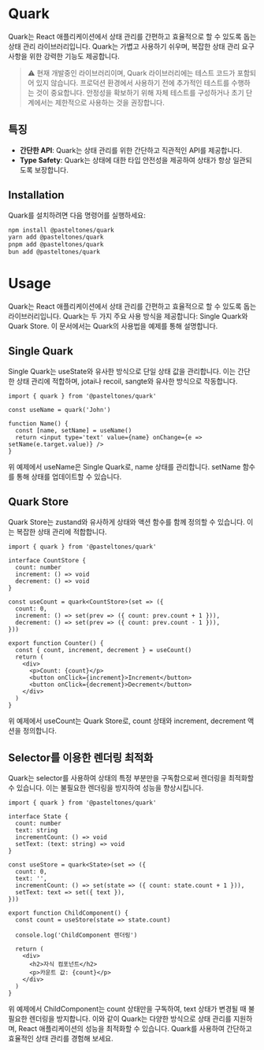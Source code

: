 # Quark

Quark는 React 애플리케이션에서 상태 관리를 간편하고 효율적으로 할 수 있도록 돕는 상태 관리
라이브러리입니다. Quark는 가볍고 사용하기 쉬우며, 복잡한 상태 관리 요구 사항을 위한 강력한 기능도
제공합니다.

> ⚠️ 현재 개발중인 라이브러리이며, Quark 라이브러리에는 테스트 코드가 포함되어 있지 않습니다. 프로덕션 환경에서 사용하기 전에 추가적인 테스트를 수행하는 것이 중요합니다. 안정성을 확보하기 위해 자체 테스트를 구성하거나 초기 단계에서는 제한적으로 사용하는 것을 권장합니다.

## 특징

- **간단한 API**: Quark는 상태 관리를 위한 간단하고 직관적인 API를 제공합니다.
- **Type Safety**: Quark는 상태에 대한 타입 안전성을 제공하여 상태가 항상 일관되도록 보장합니다.

## Installation

Quark를 설치하려면 다음 명령어를 실행하세요:

```bash
npm install @pasteltones/quark
yarn add @pasteltones/quark
pnpm add @pasteltones/quark
bun add @pasteltones/quark
```

# Usage

Quark는 React 애플리케이션에서 상태 관리를 간편하고 효율적으로 할 수 있도록 돕는 라이브러리입니다.
Quark는 두 가지 주요 사용 방식을 제공합니다: Single Quark와 Quark Store. 이 문서에서는 Quark의
사용법을 예제를 통해 설명합니다.

<!--  -->

## Single Quark

Single Quark는 useState와 유사한 방식으로 단일 상태 값을 관리합니다. 이는 간단한 상태 관리에
적합하며, jotai나 recoil, sangte와 유사한 방식으로 작동합니다.

```tsx
import { quark } from '@pasteltones/quark'

const useName = quark('John')

function Name() {
  const [name, setName] = useName()
  return <input type='text' value={name} onChange={e => setName(e.target.value)} />
}
```

위 예제에서 useName은 Single Quark로, name 상태를 관리합니다. setName 함수를 통해 상태를 업데이트할
수 있습니다.

<!--  -->

## Quark Store

Quark Store는 zustand와 유사하게 상태와 액션 함수를 함께 정의할 수 있습니다. 이는 복잡한 상태 관리에
적합합니다.

```tsx
import { quark } from '@pasteltones/quark'

interface CountStore {
  count: number
  increment: () => void
  decrement: () => void
}

const useCount = quark<CountStore>(set => ({
  count: 0,
  increment: () => set(prev => ({ count: prev.count + 1 })),
  decrement: () => set(prev => ({ count: prev.count - 1 })),
}))

export function Counter() {
  const { count, increment, decrement } = useCount()
  return (
    <div>
      <p>Count: {count}</p>
      <button onClick={increment}>Increment</button>
      <button onClick={decrement}>Decrement</button>
    </div>
  )
}
```

위 예제에서 useCount는 Quark Store로, count 상태와 increment, decrement 액션을 정의합니다.

<!--  -->

## Selector를 이용한 렌더링 최적화

Quark는 selector를 사용하여 상태의 특정 부분만을 구독함으로써 렌더링을 최적화할 수 있습니다. 이는
불필요한 렌더링을 방지하여 성능을 향상시킵니다.

```tsx
import { quark } from '@pasteltones/quark'

interface State {
  count: number
  text: string
  incrementCount: () => void
  setText: (text: string) => void
}

const useStore = quark<State>(set => ({
  count: 0,
  text: '',
  incrementCount: () => set(state => ({ count: state.count + 1 })),
  setText: text => set({ text }),
}))

export function ChildComponent() {
  const count = useStore(state => state.count)

  console.log('ChildComponent 렌더링')

  return (
    <div>
      <h2>자식 컴포넌트</h2>
      <p>카운트 값: {count}</p>
    </div>
  )
}
```

위 예제에서 ChildComponent는 count 상태만을 구독하여, text 상태가 변경될 때 불필요한 렌더링을
방지합니다. 이와 같이 Quark는 다양한 방식으로 상태 관리를 지원하며, React 애플리케이션의 성능을
최적화할 수 있습니다. Quark를 사용하여 간단하고 효율적인 상태 관리를 경험해 보세요.
